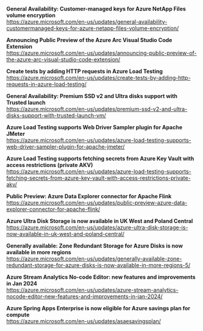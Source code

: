 **General Availability: Customer-managed keys for Azure NetApp Files volume encryption**  
https://azure.microsoft.com/en-us/updates/general-availability-customermanaged-keys-for-azure-netapp-files-volume-encryption/


**Announcing Public Preview of the Azure Arc Visual Studio Code Extension**  
https://azure.microsoft.com/en-us/updates/announcing-public-preview-of-the-azure-arc-visual-studio-code-extension/


**Create tests by adding HTTP requests in Azure Load Testing**  
https://azure.microsoft.com/en-us/updates/create-tests-by-adding-http-requests-in-azure-load-testing/


**General Availability: Premium SSD v2 and Ultra disks support with Trusted launch**  
https://azure.microsoft.com/en-us/updates/premium-ssd-v2-and-ultra-disks-support-with-trusted-launch-vm/


**Azure Load Testing supports Web Driver Sampler plugin for Apache JMeter**  
https://azure.microsoft.com/en-us/updates/azure-load-testing-supports-web-driver-sampler-plugin-for-apache-jmeter/


**Azure Load Testing supports fetching secrets from Azure Key Vault with access restrictions (private AKV)**  
https://azure.microsoft.com/en-us/updates/azure-load-testing-supports-fetching-secrets-from-azure-key-vault-with-access-restrictions-private-akv/


**Public Preview: Azure Data Explorer connector for Apache Flink**  
https://azure.microsoft.com/en-us/updates/public-preview-azure-data-explorer-connector-for-apache-flink/


**Azure Ultra Disk Storage is now available in UK West and Poland Central**  
https://azure.microsoft.com/en-us/updates/azure-ultra-disk-storage-is-now-available-in-uk-west-and-poland-central/


**Generally available: Zone Redundant Storage for Azure Disks is now available in more regions**  
https://azure.microsoft.com/en-us/updates/generally-available-zone-redundant-storage-for-azure-disks-is-now-available-in-more-regions-5/


**Azure Stream Analytics No-code Editor: new features and improvements in Jan 2024**  
https://azure.microsoft.com/en-us/updates/azure-stream-analytics-nocode-editor-new-features-and-improvements-in-jan-2024/


**Azure Spring Apps Enterprise is now eligible for Azure savings plan for compute**  
https://azure.microsoft.com/en-us/updates/asaesavingsplan/


